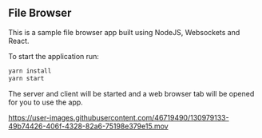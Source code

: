 ## File Browser

This is a sample file browser app built using NodeJS, Websockets and React.

To start the application run:

```bash
yarn install
yarn start
```

The server and client will be started and a web browser tab will be opened for you to use the app.



https://user-images.githubusercontent.com/46719490/130979133-49b74426-406f-4328-82a6-75198e379e15.mov


